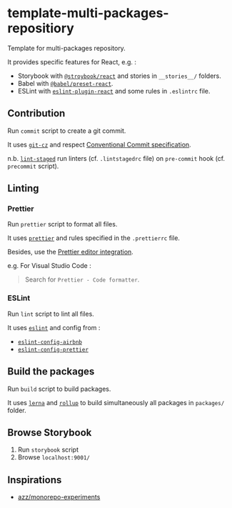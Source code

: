 # template-multi-packages-repositiory

Template for multi-packages repository.

It provides specific features for React, e.g. :

- Storybook with [`@stroybook/react`](https://github.com/storybooks/storybook/tree/master/app/react) and stories in `__stories__/` folders.
- Babel with [`@babel/preset-react`](https://github.com/babel/babel/tree/master/packages/babel-preset-react).
- ESLint with [`eslint-plugin-react`](https://github.com/yannickcr/eslint-plugin-react) and some rules in `.eslintrc` file.

## Contribution

Run `commit` script to create a git commit.

It uses [`git-cz`](https://github.com/streamich/git-cz) and respect [Conventional Commit specification](https://www.conventionalcommits.org/en/v1.0.0-beta.2/#specification).

n.b. [`lint-staged`](https://github.com/okonet/lint-staged) run linters (cf. `.lintstagedrc` file) on `pre-commit` hook (cf. `precommit` script).

## Linting

### Prettier

Run `prettier` script to format all files.

It uses [`prettier`](https://github.com/prettier/prettier) and rules specified in the `.prettierrc` file.

Besides, use the [Prettier editor integration](https://prettier.io/docs/en/editors.html).

e.g. For Visual Studio Code :

> Search for `Prettier - Code formatter`.

### ESLint

Run `lint` script to lint all files.

It uses [`eslint`](https://github.com/eslint/eslint) and config from :

- [`eslint-config-airbnb`](https://github.com/airbnb/javascript/tree/master/packages/eslint-config-airbnb)
- [`eslint-config-prettier`](https://github.com/prettier/eslint-config-prettier)

## Build the packages

Run `build` script to build packages.

It uses [`lerna`](https://github.com/lerna/lerna) and [`rollup`](https://github.com/rollup/rollup) to build simultaneously all packages in `packages/` folder.

## Browse Storybook

1. Run `storybook` script
2. Browse `localhost:9001/`

## Inspirations

- [azz/monorepo-experiments](https://github.com/azz/monorepo-experiments/)
